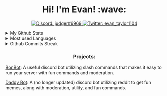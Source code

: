 <h1 align="center">Hi! I'm Evan! :wave:</h1>


<p align="center">
  <a href="https://discord.com/users/494010761782231042">
    <img src="https://img.shields.io/badge/Discord-judger%236969-%237289da?logo=discord&style=flat-square" alt="Discord: judger#6969"/>
  </a>
  <a href="https://twitter.com/evan_taylor1104">
    <img src="https://img.shields.io/badge/Twitter-evan_taylor1104-%231DA1F2?logo=twitter&style=flat-square" alt="Twitter: evan_taylor1104"/>
  </a>
</p>
<details>
  <summary> My Github Stats </summary>
  <p align="center">
  <a href="https://github.com/eltaylor1104">
    <img src="https://github-readme-stats.vercel.app/api?username=eltaylor1104&count_private=true&show_icons=true&hide=stars,prs&theme=radical&hide_border=true&custom_title=Evan%27s%20GitHub%20Stats" alt="GitHub Stats"/>
  </a>
</p>
</details>
<details>
    <summary> Most used Languages</summary>
  <p align="center">
  <a href="https://github.com/eltaylor1104">
    <img src="https://github-readme-stats.vercel.app/api/top-langs/?username=eltaylor1104&layout=compact&theme=tokyonight"/>
    </a>
</p>
</details>


<details>
    <summary> Github Commits Streak</summary>
  <p align="center">
  <a href="https://github.com/eltaylor1104">
    <img src="https://github-readme-streak-stats.herokuapp.com/?user=eltaylor1104&theme=blue-green"/>
    </a>
</p>
</details>

<h3 align="center">Projects:</h3>
  
[BonBot](https://dsc.gg/bonbot): A useful discord bot utilizing slash commands that makes it easy to run your server with fun commands and moderation.
 
[Daddy Bot](https://dsc.gg/daddybot): A (no longer updated) discord bot utilizing reddit to get fun memes, along with moderation, utility, and fun commands.


